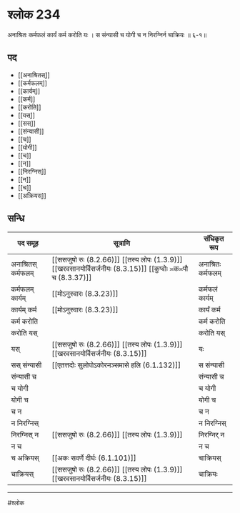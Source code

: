 # श्लोक 234

अनाश्रितः कर्मफलं कार्यं कर्म करोति यः ।
स संन्यासी च योगी च न निरग्निर्न चाक्रियः ॥ ६-१॥


## पद 

- [[अनाश्रितस्]]
- [[कर्मफलम्]]
- [[कार्यम्]]
- [[कर्म]]
- [[करोति]]
- [[यस्]]
- [[सस्]]
- [[संन्यासी]]
- [[च]]
- [[योगी]]
- [[च]]
- [[न]]
- [[निरग्निस्]]
- [[न]]
- [[च]]
- [[अक्रियस्]]

## सन्धि

| पद समूह | सूत्राणि | संधिकृत रूप |
| ----- | ----- | ----- |
| अनाश्रितस् कर्मफलम् |  [[ससजुषो रुः (8.2.66)]] [[तस्य लोपः (1.3.9)]] [[खरवसानयोर्विसर्जनीयः (8.3.15)]] [[कुप्वोः ≍क≍पौ च (8.3.37)]] | अनाश्रितः कर्मफलम् |
| कर्मफलम् कार्यम् |  [[मोऽनुस्वारः (8.3.23)]] | कर्मफलं कार्यम् |
| कार्यम् कर्म |  [[मोऽनुस्वारः (8.3.23)]] | कार्यं कर्म |
| कर्म करोति |  | कर्म करोति |
| करोति यस् |  | करोति यस् |
| यस् |  [[ससजुषो रुः (8.2.66)]] [[तस्य लोपः (1.3.9)]] [[खरवसानयोर्विसर्जनीयः (8.3.15)]] | यः |
| सस् संन्यासी |  [[एतत्तदोः सुलोपोऽकोरनञ्समासे हलि (6.1.132)]] | स संन्यासी |
| संन्यासी च |  | संन्यासी च |
| च योगी |  | च योगी |
| योगी च |  | योगी च |
| च न |  | च न |
| न निरग्निस् |  | न निरग्निस् |
| निरग्निस् न |  [[ससजुषो रुः (8.2.66)]] [[तस्य लोपः (1.3.9)]] | निरग्निर् न |
| न च |  | न च |
| च अक्रियस् |  [[अकः सवर्णे दीर्घः (6.1.101)]] | चाक्रियस् |
| चाक्रियस् |  [[ससजुषो रुः (8.2.66)]] [[तस्य लोपः (1.3.9)]] [[खरवसानयोर्विसर्जनीयः (8.3.15)]] | चाक्रियः |


---

#श्लोक